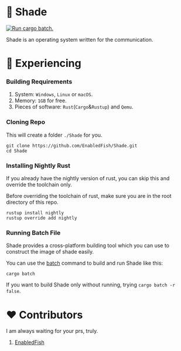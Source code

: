 # 🌃 Shade

[![Run cargo batch.](https://github.com/EnabledFish/Shade/actions/workflows/CargoBatch.yml/badge.svg)](https://github.com/EnabledFish/Shade/actions/workflows/CargoBatch.yml)

Shade is an operating system written for the communication.

# 📃 Experiencing

### Building Requirements

1. System: `Windows`, `Linux` or `macOS`.
2. Memory: `1GB` for free.
3. Pieces of software: `Rust`(`Cargo`&`Rustup`) and `Qemu`.

### Cloning Repo

This will create a folder `./Shade` for you.

```shell
git clone https://github.com/EnabledFish/Shade.git
cd Shade
```

### Installing Nightly Rust

If you already have the nightly version of rust, you can skip this and override the toolchain only.

Before overriding the toolchain of rust, make sure you are in the root directory of this repo.

```shell
rustup install nightly
rustup override add nightly
```

### Running Batch File

Shade provides a cross-platform building tool which you can use to construct the image of shade easily.

You can use the [batch](./Batch.shb) command to build and run Shade like this:

```shell
cargo batch
```

If you want to build Shade only without running, trying `cargo batch -r false`.

# ❤️ Contributors

I am always waiting for your prs, truly.

1. [EnabledFish](https://github.com/EnabledFish)
